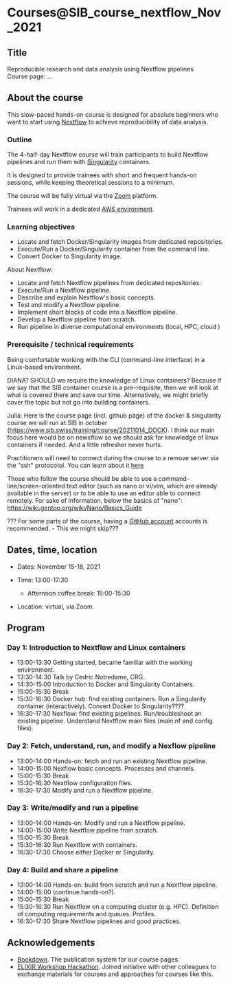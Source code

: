 # Courses@SIB_course_nextflow_Nov_2021

## Title

Reproducible research and data analysis using Nextflow pipelines
<br>
Course page: ...

## About the course

This slow-paced hands-on course is designed for absolute beginners who want to start using [Nextflow](https://www.nextflow.io) to achieve reproducibility of data analysis. 


### Outline

The 4-half-day Nextflow course will train participants to build Nextflow pipelines and run them with [Singularity](https://sylabs.io/singularity/)  containers.

It is designed to provide trainees with short and frequent hands-on sessions, while keeping theoretical sessions to a minimum.

The course will be fully virtual via the [Zoom](https://zoom.us/) platform.

Trainees will work in a dedicated [AWS environment](https://en.wikipedia.org/wiki/AWS).


### Learning objectives

* Locate and fetch Docker/Singularity images from dedicated repositories.
* Execute/Run a Docker/Singularity container from the command line.
* Convert Docker to Singularity image.

About Nextflow:
* Locate and fetch Nextflow pipelines from dedicated repositories.
* Execute/Run a Nextflow pipeline.
* Describe and explain Nextflow's basic concepts.
* Test and modify a Nextflow pipeline.
* Implement short blocks of code into a Nextflow pipeline.
* Develop a Nextflow pipeline from scratch.
* Run pipeline in diverse computational environments (local, HPC, cloud )

### Prerequisite / technical requirements

Being comfortable working with the CLI (command-line interface) in a Linux-based environment.

DIANA? SHOULD we require the knowledge of Linux containers? Because if we say that the SIB container course is a pre-requisite, then we will look at what is covered there and save our time. Alternatively, we might briefly cover the topic but not go into building containers.

Julia: Here is the course page (incl. github page) of the docker & singularity course we will run at SIB in october (https://www.sib.swiss/training/course/20211014_DOCK). i think our main focus here would be on newxflow so we should ask for knowledge of linux containers if needed.  And a little refresher never hurts. 

Practitioners will need to connect during the course to a remove server via the "ssh" protocotol. You can learn about it [here](https://www.hostinger.com/tutorials/ssh-tutorial-how-does-ssh-work)

Those who follow the course should be able to use a command-line/screen-oriented text editor (such as nano or vi/vim, which are already available in the server) or to be able to use an editor able to connect remotely. For sake of information, below the basics of "nano":
https://wiki.gentoo.org/wiki/Nano/Basics_Guide

??? For some parts of the course, having a [GitHub account](https://github.com/join) accounts is recommended. - This we might skip???

## Dates, time, location

* Dates: November 15-18, 2021

* Time: 13:00-17:30
  * Afternoon coffee break: 15:00-15:30

* Location: virtual, via Zoom.

## Program

### Day 1: Introduction to Nextflow and Linux containers

* 13:00-13:30 Getting started, became familiar with the working environment.
* 13:30-14:30 Talk by Cedric Notredame, CRG.
* 14:30-15:00 Introduction to Docker and Singularity Containers.
* 15:00-15:30 Break
* 15:30-16:30 Docker hub: find existing containers. Run a Singularity container (interactively). Convert Docker to Singularity????
* 16:30-17:30 Nexflow: find existing pipelines. Run/troubleshoot an existing pipeline. Understand Nextflow main files (main.nf and config files).

### Day 2: Fetch, understand, run, and modify a Nexflow pipeline

* 13:00-14:00 Hands-on: fetch and run an existing Nextflow pipeline.
* 14:00-15:00 Nexflow basic concepts. Processes and channels.
* 15:00-15:30 Break
* 15:30-16:30 Nextflow configuration files.
* 16:30-17:30 Modify and run a Nextflow pipeline.

### Day 3: Write/modify and run a pipeline 

* 13:00-14:00 Hands-on: Modify and run a Nextflow pipeline.
* 14:00-15:00 Write Nextflow pipeline from scratch.
* 15:00-15:30 Break
* 15:30-16:30 Run Nextflow with containers.
* 16:30-17:30 Choose either Docker or Singularity.

### Day 4: Build and share a pipeline

* 13:00-14:00 Hands-on: build from scratch and run a Nextflow pipeline.
* 14:00-15:00 (continue hands-on?).
* 15:00-15:30 Break
* 15:30-16:30 Run Nextflow on a computing cluster (e.g. HPC). Definition of computing requirements and queues. Profiles.
* 16:30-17:30 Share Nextflow pipelines and good practices.



## Acknowledgements

* [Bookdown](https://bookdown.org/). The publication system for our course pages.
* [ELIXIR Workshop Hackathon](https://github.com/vibbits/containers-workflow-hackathon). Joined initiative with other colleagues to exchange materials for courses and approaches for courses like this.
